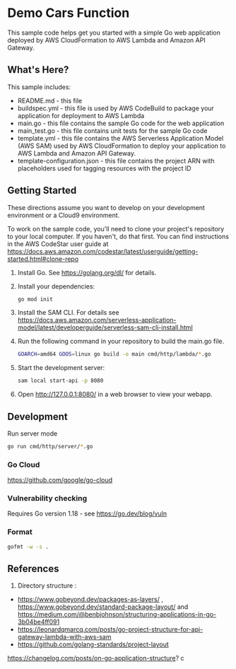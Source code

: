 # Demo Cars Function

This sample code helps get you started with a simple Go web application deployed by AWS CloudFormation to AWS Lambda and Amazon API Gateway.

## What's Here?

This sample includes:

* README.md - this file
* buildspec.yml - this file is used by AWS CodeBuild to package your
  application for deployment to AWS Lambda
* main.go - this file contains the sample Go code for the web application
* main_test.go - this file contains unit tests for the sample Go code
* template.yml - this file contains the AWS Serverless Application Model (AWS SAM) used
  by AWS CloudFormation to deploy your application to AWS Lambda and Amazon API
  Gateway.
* template-configuration.json - this file contains the project ARN with placeholders used for tagging resources with the project ID  

## Getting Started

These directions assume you want to develop on your development environment or a Cloud9 environment.

To work on the sample code, you'll need to clone your project's repository to your
local computer. If you haven't, do that first. You can find instructions in the
AWS CodeStar user guide at https://docs.aws.amazon.com/codestar/latest/userguide/getting-started.html#clone-repo

1. Install Go.  See https://golang.org/dl/ for details.

1. Install your dependencies:

    ```bash
    go mod init
    ```

1. Install the SAM CLI. For details see
https://docs.aws.amazon.com/serverless-application-model/latest/developerguide/serverless-sam-cli-install.html

1. Run the following command in your repository to build the main.go file.

    ```bash
    GOARCH=amd64 GOOS=linux go build -o main cmd/http/lambda/*.go
    ```

1. Start the development server:

    ```bash
    sam local start-api -p 8080
    ```

1. Open http://127.0.0.1:8080/ in a web browser to view your webapp.

## Development

Run server mode

```bash
go run cmd/http/server/*.go
```

### Go Cloud

https://github.com/google/go-cloud

### Vulnerability checking

Requires Go version 1.18 - see https://go.dev/blog/vuln

### Format

```bash
gofmt -w -s .
```

## References

1. Directory structure :
- https://www.gobeyond.dev/packages-as-layers/ , https://www.gobeyond.dev/standard-package-layout/  and  https://medium.com/@benbjohnson/structuring-applications-in-go-3b04be4ff091
- https://leonardqmarcq.com/posts/go-project-structure-for-api-gateway-lambda-with-aws-sam 
- https://github.com/golang-standards/project-layout 

https://changelog.com/posts/on-go-application-structure? c